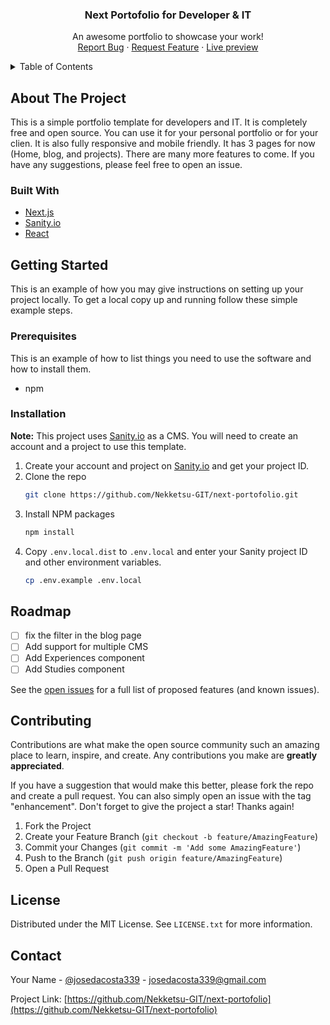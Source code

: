 <div align="center">
  <h3 align="center">Next Portofolio for Developer & IT</h3>
  <p align="center">
    An awesome portfolio to showcase your work!
    <br />
    <a href="https://github.com/Nekketsu-GIT/next-portofolio/issues">Report Bug</a>
    ·
    <a href="https://github.com/Nekketsu-GIT/next-portofolio/issues">Request Feature</a>
    ·
    <a href="http://jose-pascal.vercel.app">Live preview</a>
  </p>
</div>



<!-- TABLE OF CONTENTS -->
<details>
  <summary>Table of Contents</summary>
  <ol>
    <li>
      <a href="#about-the-project">About The Project</a>
      <ul>
        <li><a href="#built-with">Built With</a></li>
      </ul>
    </li>
    <li>
      <a href="#getting-started">Getting Started</a>
      <ul>
        <li><a href="#prerequisites">Prerequisites</a></li>
        <li><a href="#installation">Installation</a></li>
      </ul>
    </li>
    <li><a href="#roadmap">Roadmap</a></li>
    <li><a href="#contributing">Contributing</a></li>
    <li><a href="#license">License</a></li>
    <li><a href="#contact">Contact</a></li>
  </ol>
</details>



<!-- ABOUT THE PROJECT -->
## About The Project

This is a simple portfolio template for developers and IT. It is completely free and open source. You can use it for your personal portfolio or for your clien. It is also fully responsive and mobile friendly.
It has 3 pages for now (Home, blog, and projects).
There are many more features to come. If you have any suggestions, please feel free to open an issue.



### Built With

* [Next.js](https://nextjs.org/)
* [Sanity.io](https://sanity.io)
* [React](https://reactjs.org/)



<!-- GETTING STARTED -->
## Getting Started

This is an example of how you may give instructions on setting up your project locally.
To get a local copy up and running follow these simple example steps.

### Prerequisites

This is an example of how to list things you need to use the software and how to install them.
* npm
### Installation

__Note:__ This project uses [Sanity.io](https://sanity.io) as a CMS. You will need to create an account and a project to use this template.

1. Create your account and project on [Sanity.io](https://sanity.io) and get your project ID.
2. Clone the repo
   ```sh
   git clone https://github.com/Nekketsu-GIT/next-portofolio.git
   ```
3. Install NPM packages
   ```sh
   npm install
   ```
4. Copy `.env.local.dist` to `.env.local` and enter your Sanity project ID and other environment variables.
   ```sh
   cp .env.example .env.local
   ```


<!-- ROADMAP -->
## Roadmap

- [ ] fix the filter in the blog page
- [ ] Add support for multiple CMS
- [ ] Add Experiences component
- [ ] Add Studies component

See the [open issues](https://github.com/Nekketsu-GIT/next-portofolio/issues) for a full list of proposed features (and known issues).




<!-- CONTRIBUTING -->
## Contributing

Contributions are what make the open source community such an amazing place to learn, inspire, and create. Any contributions you make are **greatly appreciated**.

If you have a suggestion that would make this better, please fork the repo and create a pull request. You can also simply open an issue with the tag "enhancement".
Don't forget to give the project a star! Thanks again!

1. Fork the Project
2. Create your Feature Branch (`git checkout -b feature/AmazingFeature`)
3. Commit your Changes (`git commit -m 'Add some AmazingFeature'`)
4. Push to the Branch (`git push origin feature/AmazingFeature`)
5. Open a Pull Request




<!-- LICENSE -->
## License

Distributed under the MIT License. See `LICENSE.txt` for more information.




<!-- CONTACT -->
## Contact

Your Name - [@josedacosta339](https://twitter.com/josedacosta338) - josedacosta339@gmail.com

Project Link: [https://github.com/Nekketsu-GIT/next-portofolio](https://github.com/Nekketsu-GIT/next-portofolio)

